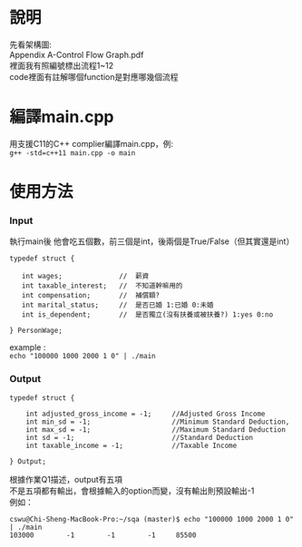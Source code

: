 # 說明

先看架構圖:  
Appendix A-Control Flow Graph.pdf  
裡面我有照編號標出流程1~12  
code裡面有註解哪個function是對應哪幾個流程  

# 編譯main.cpp
用支援C11的C++ complier編譯main.cpp，例:  
```g++ -std=c++11 main.cpp -o main ```

# 使用方法
### Input
 執行main後
 他會吃五個數，前三個是int，後兩個是True/False（但其實還是int）
 
 ```
 typedef struct {
 
    int wages;              //  薪資
    int taxable_interest;   //  不知道幹嘛用的
    int compensation;       //  補償額?
    int marital_status;     //  是否已婚 1:已婚 0:未婚
    int is_dependent;       //  是否獨立(沒有扶養或被扶養?) 1:yes 0:no
    
} PersonWage;
```

 example :  
 ```echo "100000 1000 2000 1 0" | ./main  ```

### Output

```
typedef struct {

    int adjusted_gross_income = -1;     //Adjusted Gross Income
    int min_sd = -1;                    //Minimum Standard Deduction,
    int max_sd = -1;                    //Maximum Standard Deduction
    int sd = -1;                        //Standard Deduction
    int taxable_income = -1;            //Taxable Income

} Output;
```
根據作業Q1描述，output有五項    
不是五項都有輸出，會根據輸入的option而變，沒有輸出則預設輸出-1  
例如：  
```
cswu@Chi-Sheng-MacBook-Pro:~/sqa (master)$ echo "100000 1000 2000 1 0" | ./main
103000        -1        -1        -1     85500
```

